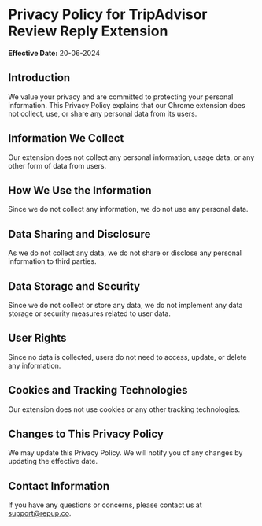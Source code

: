 # Privacy Policy for TripAdvisor Review Reply Extension

**Effective Date:** 20-06-2024

## Introduction
We value your privacy and are committed to protecting your personal information. This Privacy Policy explains that our Chrome extension does not collect, use, or share any personal data from its users.

## Information We Collect
Our extension does not collect any personal information, usage data, or any other form of data from users.

## How We Use the Information
Since we do not collect any information, we do not use any personal data.

## Data Sharing and Disclosure
As we do not collect any data, we do not share or disclose any personal information to third parties.

## Data Storage and Security
Since we do not collect or store any data, we do not implement any data storage or security measures related to user data.

## User Rights
Since no data is collected, users do not need to access, update, or delete any information.

## Cookies and Tracking Technologies
Our extension does not use cookies or any other tracking technologies.

## Changes to This Privacy Policy
We may update this Privacy Policy. We will notify you of any changes by updating the effective date.

## Contact Information
If you have any questions or concerns, please contact us at support@repup.co.
